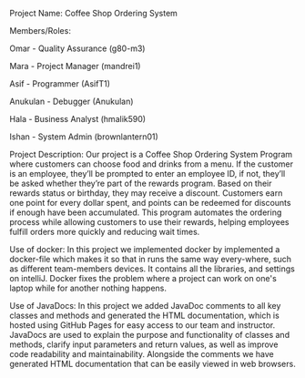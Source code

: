 Project Name: Coffee Shop Ordering System

Members/Roles: 

Omar - Quality Assurance (g80-m3)

Mara - Project Manager (mandrei1)

Asif - Programmer (AsifT1)

Anukulan - Debugger (Anukulan)

Hala - Business Analyst (hmalik590)

Ishan - System Admin (brownlantern01)

Project Description:
Our project is a Coffee Shop Ordering System Program where customers can choose food and drinks from a menu. If the customer is an employee, they’ll be prompted to enter an employee ID, if not, they’ll be asked whether they’re part of the rewards program. Based on their rewards status or birthday, they may receive a discount. Customers earn one point for every dollar spent, and points can be redeemed for discounts if enough have been accumulated. This program automates the ordering process while allowing customers to use their rewards, helping employees fulfill orders more quickly and reducing wait times.

Use of docker: 
In this project we implemented docker by implemented a docker-file which makes it so that in runs the same way every-where, such as different team-members devices. It contains all the libraries, and settings on intelliJ. Docker fixes the problem where a project can work on one's laptop while for another nothing happens.

Use of JavaDocs:
In this project we added JavaDoc comments to all key classes and methods and generated the HTML documentation, which is hosted using GitHub Pages for easy access to our team and instructor. JavaDocs are used to explain the purpose and functionality of classes and methods, clarify input parameters and return values, as well as improve code readability and maintainability. Alongside the comments we have generated HTML documentation that can be easily viewed in web browsers. 

